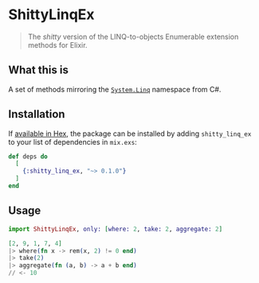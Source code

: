 # ShittyLinqEx

> The _shitty_ version of the LINQ-to-objects Enumerable extension methods for Elixir.

## What this is

A set of methods mirroring the [`System.Linq`](https://docs.microsoft.com/en-us/dotnet/csharp/linq/) namespace from C#.

## Installation

If [available in Hex](https://hex.pm/docs/publish), the package can be installed
by adding `shitty_linq_ex` to your list of dependencies in `mix.exs`:

```elixir
def deps do
  [
    {:shitty_linq_ex, "~> 0.1.0"}
  ]
end
```

## Usage

```elixir
import ShittyLinqEx, only: [where: 2, take: 2, aggregate: 2]

[2, 9, 1, 7, 4]
|> where(fn x -> rem(x, 2) != 0 end)
|> take(2)
|> aggregate(fn (a, b) -> a + b end)
// <- 10
```
